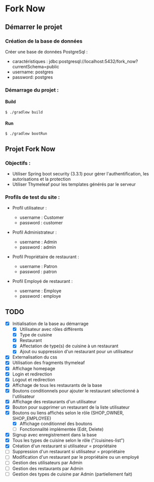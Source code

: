 # Fork Now

## Démarrer le projet

### Création de la base de données

Créer une base de données PostgreSql :
- caractéristiques : jdbc:postgresql://localhost:5432/fork_now?currentSchema=public
- username: postgres  
- password: postgres

### Démarrage du projet :

#### Build
```batch
$ ./gradlew build
```

#### Run
```batch
$ ./gradlew bootRun
```

## Projet Fork Now

### Objectifs :
- Utiliser Spring boot security (3.3.1) pour gérer l'authentification, les autorisations et la protection
- Utiliser Thymeleaf pour les templates générés par le serveur

### Profils de test du site :
- Profil utilisateur : 
  - username : Customer
  - password : customer


- Profil Administrateur :
  - username : Admin
  - password : admin


- Profil Propriétaire de restaurant :
  - username : Patron
  - password : patron


- Profil Employé de restaurant :
  - username : Employe
  - password : employe

## TODO

- [x] Initialisation de la base au démarrage
  - [x] Utilisateur avec rôles différents
  - [x] Type de cuisine
  - [x] Restaurant
  - [x] Affectation de type(s) de cuisine à un restaurant
  - [x] Ajout ou suppression d'un restaurant pour un utilisateur
- [x] Externalisation du css
- [x] Utilisation des fragments thymeleaf
- [x] Affichage homepage
- [x] Login et redirection
- [x] Logout et redirection
- [x] Affichage de tous les restaurants de la base
- [x] Boutons conditionnels pour ajouter le restaurant sélectionné à l'utilisateur
- [x] Affichage des restaurants d'un utilisateur
- [x] Bouton pour supprimer un restaurant de la liste utilisateur
- [x] Boutons ou liens affichés selon le rôle (SHOP_OWNER, SHOP_EMPLOYEE)
  - [x] Affichage conditionnel des boutons
  - [ ] Fonctionnalité implémentée (Edit, Delete)
- [x] Signup avec enregistrement dans la base
- [x] Tous les types de cuisine selon le rôle ("/cuisines-list")
- [x] Création d'un restaurant si utilisateur = propriétaire
- [ ] Suppression d'un restaurant si utilisateur = propriétaire
- [ ] Modification d'un restaurant par le propriétaire ou un employé
- [ ] Gestion des utilisateurs par Admin
- [ ] Gestion des restaurants par Admin
- [ ] Gestion des types de cuisine par Admin (partiellement fait)
